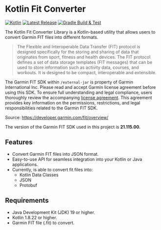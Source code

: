 # Kotlin Fit Converter

[![Kotlin](https://img.shields.io/badge/kotlin-1.8.22-blue.svg)](https://kotlinlang.org/)
[![Latest Release](https://img.shields.io/badge/0.1.0-Alpha-red)](https://github.com/example/garmin-fit-converter/releases)
[![Gradle Build & Test](https://github.com/james-millner/kotlin-fit-converter/actions/workflows/gradle.yml/badge.svg)](https://github.com/james-millner/kotlin-fit-converter/actions/workflows/gradle.yml)

The Kotlin Fit Converter Library is a Kotlin-based utility that allows users to convert Garmin FIT files into different formats.

> The Flexible and Interoperable Data Transfer (FIT) protocol is designed specifically for the storing and sharing of data that originates from sport, fitness and health devices. The FIT protocol defines a set of data storage templates (FIT messages) that can be used to store information such as activity data, courses, and workouts. It is designed to be compact, interoperable and extensible.

The Garmin FIT SDK within `/external-jar` is property of Garmin International Inc. Please read and accept Garmin license agreement before using this SDK.
To ensure full understanding and legal compliance, users thoroughly review the accompanying [license agreement](https://developer.garmin.com/fit/download/). This agreement provides key information on the permissions, restrictions, and legal responsibilities related to the Garmin FIT SDK.

Source: https://developer.garmin.com/fit/overview/

The version of the Garmin FIT SDK used in this project is **21.115.00.**

## Features

- Convert Garmin FIT files into JSON format.
- Easy-to-use API for seamless integration into your Kotlin or Java applications.
- Currently, is able to convert fit files into:
  - Kotlin Data Classes
  - JSON
  - Protobuf

## Requirements

- Java Development Kit (JDK) 19 or higher.
- Kotlin 1.8.22 or higher.
- Garmin FIT file (.fit) to convert.
